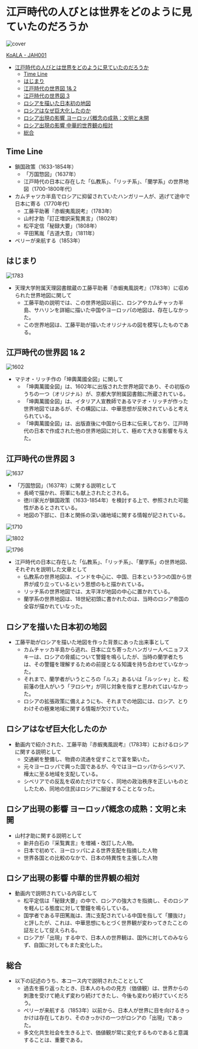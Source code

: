 # 江戸時代の人びとは世界をどのように見ていたのだろうか

![cover](img/cover.png)

[KoALA - JAH001](https://koala.highedu.kyoto-u.ac.jp/courses/course-v1:KoALA+JAH001+2018_3T)

- [江戸時代の人びとは世界をどのように見ていたのだろうか](#江戸時代の人びとは世界をどのように見ていたのだろうか)
  - [Time Line](#time-line)
  - [はじまり](#はじまり)
  - [江戸時代の世界図 1& 2](#江戸時代の世界図-1-2)
  - [江戸時代の世界図 3](#江戸時代の世界図-3)
  - [ロシアを描いた日本初の地図](#ロシアを描いた日本初の地図)
  - [ロシアはなぜ巨大化したのか](#ロシアはなぜ巨大化したのか)
  - [ロシア出現の影響 ヨーロッパ概念の成熟：文明と未開](#ロシア出現の影響-ヨーロッパ概念の成熟文明と未開)
  - [ロシア出現の影響 中華的世界観の相対](#ロシア出現の影響-中華的世界観の相対)
  - [総合](#総合)

## Time Line
- 鎖国政策（1633-1854年）
    - 「万国惣図」（1637年）
    - 江戸時代の日本に存在した「仏教系」、「リッチ系」、「蘭学系」の世界地図（1700-1800年代）
- カムチャツカ半島でロシアに抑留されていたハンガリー人が、逃げて途中で日本に寄る（1770年代）
    - 工藤平助著『赤蝦夷風説考』（1783年）
    - 山村才助「訂正増訳采覧異言」（1802年）
    - 松平定信「秘録大要」（1808年）
    - 平田篤胤「古道大意」（1811年）
- ペリーが来航する（1853年）

## はじまり

![1783](img/1783.jpg)

- 天理大学附属天理図書館蔵の工藤平助著『赤蝦夷風説考』（1783年）に収められた世界地図に関して
  - 工藤平助の説明では、この世界地図以前に、ロシアやカムチャッカ半島、サハリンを詳細に描いた中国やヨーロッパの地図は、存在しなかった。
  - この世界地図は、工藤平助が描いたオリジナルの図を模写したものである。

## 江戸時代の世界図 1& 2

![1602](img/1602.jpg)

- マテオ・リッチ作の「坤輿萬國全図」に関して
  - 「坤輿萬國全図」は、1602年に出版された世界地図であり、その初版のうちの一つ（オリジナル）が、京都大学附属図書館に所蔵されている。
  - 「坤輿萬國全図」は、イタリア人宣教師であるマテオ・リッチが作った世界地図ではあるが、その構図には、中華思想が反映されていると考えられている。
  - 「坤輿萬國全図」は、出版直後に中国から日本に伝来しており、江戸時代の日本で作成された他の世界地図に対して、極めて大きな影響を与えた。

## 江戸時代の世界図 3

![1637](img/1637.jpg)

- 「万国惣図」（1637年）に関する説明として
  - 長崎で描かれ、将軍にも献上されたとされる。
  - 徳川家光が鎖国政策（1633-1854年）を検討する上で、参照された可能性があるとされている。
  - 地図の下部に、日本と関係の深い諸地域に関する情報が記されている。

![1710](img/1710.jpg)

![1802](img/1802.jpg)

![1796](img/1796.jpg)

- 江戸時代の日本に存在した「仏教系」、「リッチ系」、「蘭学系」の世界地図、それぞれを説明した文章として
  - 仏教系の世界地図は、インドを中心に、中国、日本という3つの国から世界が成り立っているという思想のもと描かれている。
  - リッチ系の世界地図では、太平洋が地図の中心に置かれている。
  - 蘭学系の世界地図は、18世紀初頭に書かれたのは、当時のロシア帝国の全容が描かれていなった。

## ロシアを描いた日本初の地図
- 工藤平助がロシアを描いた地図を作った背景にあった出来事として
  - カムチャッカ半島から逃れ、日本に立ち寄ったハンガリー人ベニョフスキーは、ロシアの脅威について警鐘を鳴らしたが、当時の蘭学者たちは、その警鐘を理解するための前提となる知識を持ち合わせていなかった。
  - それまで、蘭学者がいうところの「ルス」あるいは「ルッシャ」と、松前藩の住人がいう「ヲロシヤ」が同じ対象を指すと思われてはいなかった。
  - ロシアの拡張政策に備えようにも、それまでの地図には、ロシア、とりわけその極東地域に関する情報が欠けていた。

## ロシアはなぜ巨大化したのか
- 動画内で紹介された、工藤平助『赤蝦夷風説考』（1783年）におけるロシアに関する説明として
  - 交通網を整備し、物資の流通を促すことで富を築いた。
  - 元々ヨーロッパで興った国であるが、今ではヨーロッパからシベリア、樺太に至る地域を支配している。
  - シベリアでの反乱を収めただけでなく、同地の政治秩序を正しいものとしたため、同地の住民はロシアに服従することとなった。

## ロシア出現の影響 ヨーロッパ概念の成熟：文明と未開
- 山村才助に関する説明として
  - 新井白石の『采覧異言』を増補・改訂した人物。
  - 日本で初めて、ヨーロッパによる世界支配を指摘した人物
  - 世界各国との比較のなかで、日本の特異性を主張した人物

## ロシア出現の影響 中華的世界観の相対
- 動画内で説明されている内容として
  - 松平定信は「秘録大要」の中で、ロシアの強大さを指摘し、そのロシアを軽んじる態度に対して警鐘を鳴らしている。
  - 国学者である平田篤胤は、清に支配されている中国を指して「腰抜け」と評したが、これは、中華思想にもとづく世界観が変わってきたことの証左として捉えられる。
  - ロシアが「出現」する中で、日本人の世界観は、国外に対してのみならず、自国に対してもまた変化した。

## 総合
- 以下の記述のうち、本コース内で説明されたこととして
  - 過去を振り返ったとき、日本人のものの見方（価値観）は、世界からの刺激を受けて絶えず変わり続けてきたし、今後も変わり続けていくだろう。
  - ペリーが来航する（1853年）以前から、日本人が世界に目を向けるきっかけは存在しており、そのきっかけの一つがロシアの「出現」であった。
  - 多文化共生社会を生きる上で、価値観が常に変化するものであると意識することは、重要である。
